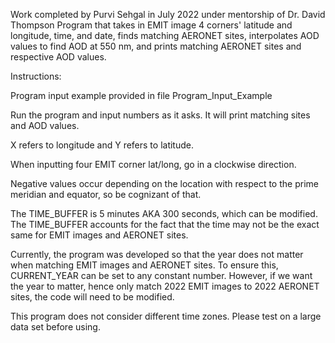 Work completed by Purvi Sehgal in July 2022 under mentorship of Dr. David Thompson
Program that takes in EMIT image 4 corners' latitude and longitude, time, and date, finds matching AERONET sites, interpolates AOD values to find AOD at 550 nm, 
and prints matching AERONET sites and respective AOD values.

Instructions:

Program input example provided in file Program_Input_Example

Run the program and input numbers as it asks. It will print matching sites and AOD values.

X refers to longitude and Y refers to latitude.

When inputting four EMIT corner lat/long, go in a clockwise direction. 

Negative values occur depending on the location with respect to the prime meridian and equator, so be cognizant of that.

The TIME_BUFFER is 5 minutes AKA 300 seconds, which can be modified. The TIME_BUFFER accounts for the fact that the 
time may not be the exact same for EMIT images and AERONET sites. 

Currently, the program was developed so that the year does not matter when matching EMIT images and AERONET sites. To ensure this, CURRENT_YEAR can be set to any constant number. However,
if we want the year to matter, hence only match 2022 EMIT images to 2022 AERONET sites, the code will need to be modified.

This program does not consider different time zones. Please test on a large data set before using. 
